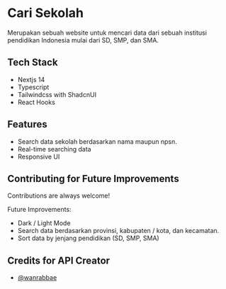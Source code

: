 
# Cari Sekolah

Merupakan sebuah website untuk mencari data dari sebuah institusi pendidikan Indonesia mulai dari SD, SMP, dan SMA.



## Tech Stack

- Nextjs 14
- Typescript
- Tailwindcss with ShadcnUI
- React Hooks


## Features

- Search data sekolah berdasarkan nama maupun npsn.
- Real-time searching data
- Responsive UI


## Contributing for Future Improvements

Contributions are always welcome!

Future Improvements:
- Dark / Light Mode
- Search data berdasarkan provinsi, kabupaten / kota, dan kecamatan.
- Sort data by jenjang pendidikan (SD, SMP, SMA)


## Credits for API Creator

- [@wanrabbae](https://github.com/wanrabbae)

